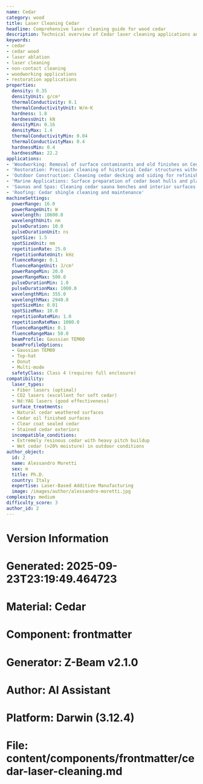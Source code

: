 ```yaml
---
name: Cedar
category: wood
title: Laser Cleaning Cedar
headline: Comprehensive laser cleaning guide for wood cedar
description: Technical overview of Cedar laser cleaning applications and parameters
keywords:
- cedar
- cedar wood
- laser ablation
- laser cleaning
- non-contact cleaning
- woodworking applications
- restoration applications
properties:
  density: 0.35
  densityUnit: g/cm³
  thermalConductivity: 0.1
  thermalConductivityUnit: W/m·K
  hardness: 1.8
  hardnessUnit: kN
  densityMin: 0.16
  densityMax: 1.4
  thermalConductivityMin: 0.04
  thermalConductivityMax: 0.4
  hardnessMin: 0.4
  hardnessMax: 22.2
applications:
- 'Woodworking: Removal of surface contaminants and old finishes on Cedar wood'
- 'Restoration: Precision cleaning of historical Cedar structures without damage'
- 'Outdoor Construction: Cleaning cedar decking and siding for refinishing'
- 'Marine Applications: Surface preparation of cedar boat hulls and planking'
- 'Saunas and Spas: Cleaning cedar sauna benches and interior surfaces'
- 'Roofing: Cedar shingle cleaning and maintenance'
machineSettings:
  powerRange: 16.0
  powerRangeUnit: W
  wavelength: 10600.0
  wavelengthUnit: nm
  pulseDuration: 10.0
  pulseDurationUnit: ns
  spotSize: 1.5
  spotSizeUnit: mm
  repetitionRate: 25.0
  repetitionRateUnit: kHz
  fluenceRange: 0.1
  fluenceRangeUnit: J/cm²
  powerRangeMin: 20.0
  powerRangeMax: 500.0
  pulseDurationMin: 1.0
  pulseDurationMax: 1000.0
  wavelengthMin: 355.0
  wavelengthMax: 2940.0
  spotSizeMin: 0.01
  spotSizeMax: 10.0
  repetitionRateMin: 1.0
  repetitionRateMax: 1000.0
  fluenceRangeMin: 0.1
  fluenceRangeMax: 50.0
  beamProfile: Gaussian TEM00
  beamProfileOptions:
  - Gaussian TEM00
  - Top-hat
  - Donut
  - Multi-mode
  safetyClass: Class 4 (requires full enclosure)
compatibility:
  laser_types:
  - Fiber lasers (optimal)
  - CO2 lasers (excellent for soft cedar)
  - Nd:YAG lasers (good effectiveness)
  surface_treatments:
  - Natural cedar weathered surfaces
  - Cedar oil finished surfaces
  - Clear coat sealed cedar
  - Stained cedar exteriors
  incompatible_conditions:
  - Extremely resinous cedar with heavy pitch buildup
  - Wet cedar (>20% moisture) in outdoor conditions
author_object:
  id: 2
  name: Alessandro Moretti
  sex: m
  title: Ph.D.
  country: Italy
  expertise: Laser-Based Additive Manufacturing
  image: /images/author/alessandro-moretti.jpg
complexity: medium
difficulty_score: 3
author_id: 2
---
```



# Version Information
# Generated: 2025-09-23T23:19:49.464723
# Material: Cedar
# Component: frontmatter
# Generator: Z-Beam v2.1.0
# Author: AI Assistant
# Platform: Darwin (3.12.4)
# File: content/components/frontmatter/cedar-laser-cleaning.md